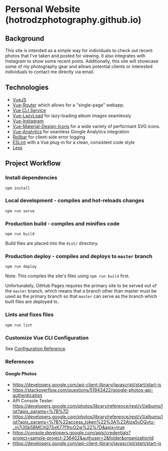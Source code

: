 # Personal Website (hotrodzphotography.github.io)

## Background
This site is intended as a simple way for individuals to check out recent photos
that I've taken and posted for viewing. It also integrates with Instagram to
show some recent posts. Additionally, this site will showcase some of my 
photography gear and allows potential clients or interested individuals to
contact me directly via email.

## Technologies
* [VueJS](https://vuejs.org/)
* [Vue-Router](https://router.vuejs.org/) which allows for a "single-page" webapp.
* [Vue CLI Service](https://cli.vuejs.org/)
* [Vue-LazyLoad](https://www.npmjs.com/package/vue-lazyload) for lazy-loading album images seamlessly
* [Vue-Instagram](https://www.npmjs.com/package/vue-instagram)
* [Vue-Material-Design-Icons](https://www.npmjs.com/package/vue-material-design-icons) for a wide variety of performant SVG icons.
* [Vue-Analytics](https://www.npmjs.com/package/vue-analytics) for seamless Google Analytics integration
* [Rollbar](https://rollbar.com) for client-side error logging
* [ESLint](https://eslint.org/) with a Vue plug-in for a clean, consistent code style
* [Less](http://lesscss.org/)

## Project Workflow
### Install dependencies
```
npm install
```

### Local development - compiles and hot-reloads changes
```
npm run serve
```

### Production build - compiles and minifies code
```
npm run build
```

Build files are placed into the `dist/` directory.

### Production deploy - compiles and deploys to `master` branch
```
npm run deploy
```

Note: This compiles the site's files using `npm run build` first.

Unfortunately, GitHub Pages requires the primary site to be served
out of the `master` branch, which means that a branch other than master
must be used as the primary branch so that `master` can serve as the branch
which built files are deployed to.

### Lints and fixes files
```
npm run lint
```

### Customize Vue CLI Configuration
See [Configuration Reference](https://cli.vuejs.org/config/).

### References

#### Google Photos
* https://developers.google.com/api-client-library/javascript/start/start-js
* https://stackoverflow.com/questions/51943422/google-photos-api-authentication
* API Console Tester: https://developers.google.com/photos/library/reference/rest/v1/albums/list?apix_params=%7B%7D
* https://developers.google.com/photos/library/reference/rest/v1/albums/list?apix_params=%7B%22access_token%22%3A%22AIzaSyDQvtu-_m7i35b5BMCitQ7SxK77f1hcO2w%22%7D&apix=true
* https://console.developers.google.com/apis/credentials?project=sample-project-236402&authuser=2&folder&organizationId
* https://developers.google.com/api-client-library/javascript/start/start-js
